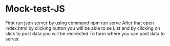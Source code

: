 # Mock-test-JS
 First run json server by using command npm run serve
 After that open index.html by clicking button you will be able to se List and by clicking on click to post data you will be redirected To form where you can post data to server.
